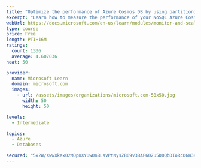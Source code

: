 ```yaml
---
title: "Optimize the performance of Azure Cosmos DB by using partitioning and indexing strategies"
excerpt: "Learn how to measure the performance of your NoSQL Azure Cosmos DB database, by monitoring, partitioning, and indexing"
webUrl: https://docs.microsoft.com/en-us/learn/modules/monitor-and-scale-cosmos-db/
type: course
price: Free
length: PT1H16M
ratings:
  count: 1336
  average: 4.607036
heat: 50

provider:
  name: Microsoft Learn
  domain: microsoft.com
  images:
    - url: /assets/images/organizations/microsoft.com-50x50.jpg
      width: 50
      height: 50

levels:
  - Intermediate

topics:
  - Azure
  - Databases

secured: "5x2W/XwwXkax02MQpnXYUwOnBLsVPtNysZB09v3BAP602u5D0QbDIoRcDGW3Kk0oaQstsls7nef53RbqK5HpMpAaQT6YH3lf6zWb3yHM+Kg09zEt//JCBMJAAKGD7XKEHISwhE1YjpfWshSZQoK8hvZBLPn/8PsUBvbEaFO6H+cnNQmR+I2F+kei8YdknNT0/EMi94+reipNqdrhKs/NzWm55U9+arwIB51zz9DJsGtABm70g4ktAcFXDgb0BW51kAbYXExl9O/f5XZNLbHQBFxalfXZNk3HAHI5vPiTkJmbrhOj6op/Uav8fjj8ejmlNT1un9gLRvZeE7KZvMYMhx+Vkku4T0loIb3A79WPLZydHit3ZYC/sE+wyqzNlw9M87fbT9xF9hlBu4/+Ki5DqXt1dMfqXzDyfsd1v/XJtyI=;rIxsyDwG0eNQnO/m3ggVSA=="
---
```


